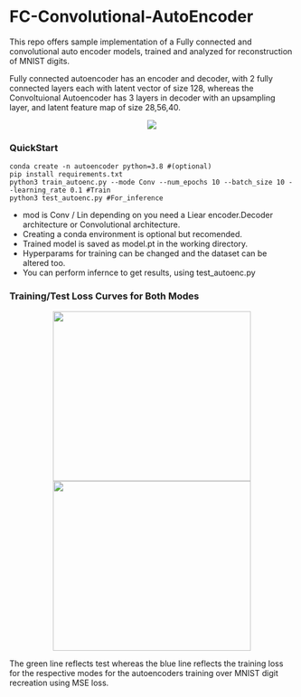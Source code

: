 # FC-Convolutional-AutoEncoder
This repo offers sample implementation of a Fully connected and convolutional auto encoder models, trained and analyzed for reconstruction of MNIST digits.

Fully connected autoencoder has an encoder and decoder, with 2 fully connected layers each with latent vector of size 128, whereas the Convoltuional Autoencoder has 3 layers in decoder with an upsampling layer, and latent feature map of size 28,56,40.
<p align='center'>
<img src='https://user-images.githubusercontent.com/53872365/141710079-4a212861-2d10-4367-97c6-b805312b4335.gif'/>
</p>
<h3>QuickStart</h3>

```
conda create -n autoencoder python=3.8 #(optional)
pip install requirements.txt
python3 train_autoenc.py --mode Conv --num_epochs 10 --batch_size 10 --learning_rate 0.1 #Train
python3 test_autoenc.py #For_inference
```
* mod is Conv / Lin depending on you need a Liear encoder.Decoder architecture or Convolutional architecture.
* Creating a conda environment is optional but recomended. 
* Trained model is saved as model.pt in the working directory.
* Hyperparams for training can be changed and the dataset can be altered too.
* You can perform infernce to get results, using test_autoenc.py


<h3>Training/Test Loss Curves for Both Modes</h3>
<p align='center'>
<img src='https://user-images.githubusercontent.com/53872365/141714665-6b181515-faf3-4fb2-b612-000472e54178.png' width="350" height="300" alt>
<img src='https://user-images.githubusercontent.com/53872365/141714738-19b23fdd-8fcb-4bbc-9116-49b86f664946.png' width="350" height="300"alt>
</p>
The green line reflects test whereas the blue line reflects the training loss for the respective modes for the autoencoders training over MNIST digit recreation using MSE loss.

